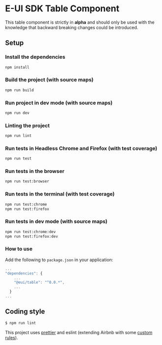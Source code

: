 # E-UI SDK Table Component
This table component is strictly in __alpha__ and should only be used with the knowledge that backward breaking changes could be introduced.

## Setup

### Install the dependencies

```bash
npm install
```

### Build the project (with source maps)

```bash
npm run build
```

### Run project in dev mode (with source maps)

```bash
npm run dev
```

### Linting the project
```bash
npm run lint
```

### Run tests in Headless Chrome and Firefox (with test coverage)

```bash
npm run test
```

### Run tests in the browser

```bash
npm run test:browser
```

### Run tests in the terminal (with test coverage)

```bash
npm run test:chrome
npm run test:firefox
```

### Run tests in dev mode (with source maps)

```bash
npm run test:chrome:dev
npm run test:firefox:dev
```

### How to use
Add the following to `package.json` in your application:
```javascript
...
"dependencies": {
    ...
    "@eui/table": "^0.0.*",
    ...
  }
...
```

## Coding style

```bash
$ npm run lint
```

This project uses [prettier](https://github.com/prettier/prettier) and eslint
(extending Airbnb with some [custom rules](.eslintrc.js)).